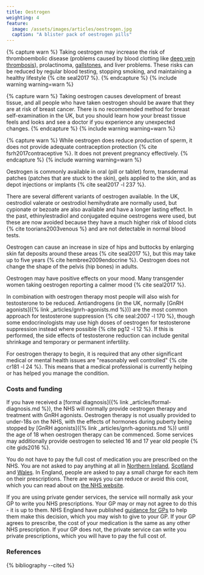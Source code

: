 ```yaml
---
title: Oestrogen
weighting: 4
feature:
  image: /assets/images/articles/oestrogen.jpg
  caption: "A blister pack of oestrogen pills"
---
```


{% capture warn %}
Taking oestrogen may increase the risk of thromboembolic disease (problems caused by blood clotting like [deep vein thrombosis](http://www.nhs.uk/Conditions/deep-vein-thrombosis/Pages/Introduction.aspx)), prolactinoma, [gallstones](http://www.nhs.uk/conditions/Gallstones/Pages/Introduction.aspx), and liver problems. These risks can be reduced by regular blood testing, stopping smoking, and maintaining a healthy lifestyle {% cite seal2017 %}.
{% endcapture %}
{% include warning warning=warn %}

{% capture warn %}
Taking oestrogen causes development of breast tissue, and all people who have taken oestrogen should be aware that they are at risk of breast cancer. There is no recommended method for breast self-examination in the UK, but you should learn how your breast tissue feels and looks and see a doctor if you experience any unexpected changes.
{% endcapture %}
{% include warning warning=warn %}

{% capture warn %}
While oestrogen does reduce production of sperm, it does not provide adequate contraception protection {% cite fsrh2017contraceptive %}. It does not prevent pregnancy effectively.
{% endcapture %}
{% include warning warning=warn %}

Oestrogen is commonly available in oral (pill or tablet) form, transdermal patches (patches that are stuck to the skin), gels applied to the skin, and as depot injections or implants {% cite seal2017 -l 237 %}.

There are several different variants of oestrogen available. In the UK, oestrodiol valerate or oestrodiol hemihydrate are normally used, but cypionate or bezoate are also available and have a longer lasting effect. In the past, ethinylestradiol and conjugated equine oestrogens were used, but these are now avoided because they have a much higher risk of blood clots {% cite toorians2003venous %} and are not detectable in normal blood tests.

Oestrogen can cause an increase in size of hips and buttocks by enlarging skin fat deposits around these areas {% cite seal2017 %}, but this may take up to five years {% cite hembree2009endocrine %}. Oestrogen does not change the shape of the pelvis (hip bones) in adults.

Oestrogen may have positive effects on your mood. Many transgender women taking oestrogen reporting a calmer mood {% cite seal2017 %}.

In combination with oestrogen therapy most people will also wish for testosterone to be reduced. Antiandrogens (in the UK, normally [GnRH agonists]({% link _articles/gnrh-agonists.md %})) are the most common approach for testosterone suppression {% cite seal:2007 -l 170 %}, though some endocrinologists may use high doses of oestrogen for testosterone suppression instead where possible {% cite pg12 -l 12 %}. If this is performed, the side effects of testosterone reduction can include genital shrinkage and temporary or permanent infertility.

For oestrogen therapy to begin, it is required that any other significant medical or mental health issues are "reasonably well controlled" {% cite cr181 -l 24 %}. This means that a medical professional is currently helping or has helped you manage the condition.

### Costs and funding

If you have received a [formal diagnosis]({% link _articles/formal-diagnosis.md %}), the NHS will normally provide oestrogen therapy and treatment with GnRH agonists. Oestrogen therapy is not usually provided to under-18s on the NHS, with the effects of hormones during puberty being stopped by [GnRH agonists]({% link _articles/gnrh-agonists.md %}) until the age of 18 when oestrogen therapy can be commenced. Some services may additionally provide oestrogen to selected 16 and 17 year old people {% cite gids2016 %}.

You do not have to pay the full cost of medication you are prescribed on the NHS. You are not asked to pay anything at all in [Northern Ireland]( https://www.nidirect.gov.uk/articles/prescriptions), [Scotland](https://www.nhsbsa.nhs.uk/help-nhs-prescription-costs) and [Wales](https://www.nhsbsa.nhs.uk/help-nhs-prescription-costs). In England, people are asked to pay a small charge for each item on their prescriptions. There are ways you can reduce or avoid this cost, which you can read about on [the NHS website](https://www.nhsbsa.nhs.uk/help-nhs-prescription-costs).

If you are using private gender services, the service will normally ask your GP to write you NHS prescriptions. Your GP may or may not agree to do this - it is up to them. NHS England have published [guidance for GPs](https://gendergp.co.uk/wp-content/uploads/2018/02/GMC-advice-to-GPs-on-online-specialists.pdf) to help them make this decision, which you may wish to give to your GP. If your GP agrees to prescribe, the cost of your medication is the same as any other NHS prescription. If your GP does not, the private service can write you private prescriptions, which you will have to pay the full cost of.

### References

{% bibliography --cited %}